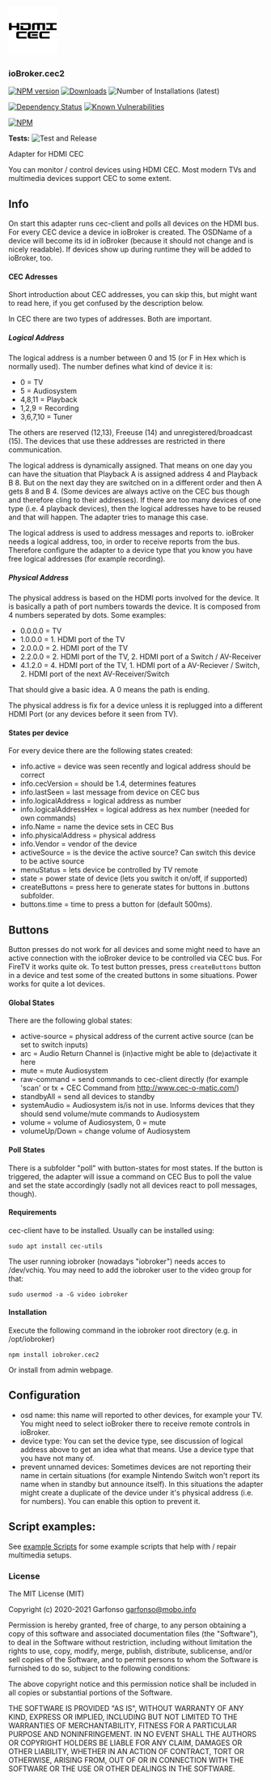 ![Logo](admin/cec2.png)
### ioBroker.cec2

[![NPM version](http://img.shields.io/npm/v/iobroker.cec2.svg)](https://www.npmjs.com/package/iobroker.cec2)
[![Downloads](https://img.shields.io/npm/dm/iobroker.cec2.svg)](https://www.npmjs.com/package/iobroker.cec2)
![Number of Installations (latest)](http://iobroker.live/badges/cec2-installed.svg)
<!-- 
![Number of Installations (stable)](http://iobroker.live/badges/cec2-stable.svg)
-->
[![Dependency Status](https://status.david-dm.org/gh/iobroker-community-adapters/iobroker.cec2.svg)](https://david-dm.org/iobroker-community-adapters/iobroker.cec2)
[![Known Vulnerabilities](https://snyk.io/test/github/iobroker-community-adapters/ioBroker.cec2/badge.svg)](https://snyk.io/test/github/iobroker-community-adapters/ioBroker.cec2)

[![NPM](https://nodei.co/npm/iobroker.cec2.png?downloads=true)](https://nodei.co/npm/iobroker.cec2/)

**Tests:** ![Test and Release](https://github.com/iobroker-community-adapters/ioBroker.cec2/workflows/Test%20and%20Release/badge.svg)


Adapter for HDMI CEC

You can monitor / control devices using HDMI CEC. Most modern TVs and multimedia devices support CEC to some extent.

## Info

On start this adapter runs cec-client and polls all devices on the HDMI bus. For every CEC device a device in ioBroker
is created. The OSDName of a device will become its id in ioBroker (because it should not change and is nicely readable).
If devices show up during runtime they will be added to ioBroker, too.

#### CEC Adresses 

Short introduction about CEC addresses, you can skip this, but might want to read here, if you get confused by the description
below. 

In CEC there are two types of addresses. Both are important.

##### Logical Address

The logical address is a number between 0 and 15 (or F in Hex which is normally used). The number defines what kind of 
device it is: 
* 0 = TV
* 5 = Audiosystem
* 4,8,11 = Playback
* 1,2,9 = Recording
* 3,6,7,10 = Tuner

The others are reserved (12,13), Freeuse (14) and unregistered/broadcast (15). The devices that use these addresses are 
restricted in there communication.

The logical address is dynamically assigned. That means on one day you can have the situation that Playback A is assigned
address 4 and Playback B 8. But on the next day they are switched on in a different order and then A gets 8 and B 4. (Some devices
are always active on the CEC bus though and therefore cling to their addresses). If there are too many devices of one type
(i.e. 4 playback devices), then the logical addresses have to be reused and that will happen. The adapter tries to manage this case.

The logical address is used to address messages and reports to.
ioBroker needs a logical address, too, in order to receive reports from the bus. Therefore configure the adapter to a device type
that you know you have free logical addresses (for example recording). 

##### Physical Address

The physical address is based on the HDMI ports involved for the device. It is basically a path of port numbers towards 
the device. It is composed from 4 numbers seperated by dots. Some examples:
* 0.0.0.0 = TV
* 1.0.0.0 = 1. HDMI port of the TV
* 2.0.0.0 = 2. HDMI port of the TV
* 2.2.0.0 = 2. HDMI port of the TV, 2. HDMI port of a Switch / AV-Receiver
* 4.1.2.0 = 4. HDMI port of the TV, 1. HDMI port of a AV-Reciever / Switch, 2. HDMI port of the next AV-Receiver/Switch

That should give a basic idea. A 0 means the path is ending.

The physical address is fix for a device unless it is replugged into a different HDMI Port (or any devices before it seen from TV).

#### States per device 

For every device there are the following states created:

* info.active = device was seen recently and logical address should be correct
* info.cecVersion = should be 1.4, determines features
* info.lastSeen = last message from device on CEC bus
* info.logicalAddress = logical address as number
* info.logicalAddressHex = logical address as hex number (needed for own commands)
* info.Name = name the device sets in CEC Bus
* info.physicalAddress = physical address
* info.Vendor = vendor of the device
* activeSource = is the device the active source? Can switch this device to be active source
* menuStatus = lets device be controlled by TV remote
* state = power state of device (lets you switch it on/off, if supported)
* createButtons = press here to generate states for buttons in .buttons subfolder.
* buttons.time = time to press a button for (default 500ms).

## Buttons
Button presses do not work for all devices and some might need to have 
an active connection with the ioBroker device to be controlled via CEC bus.
For FireTV it works quite ok. 
To test button presses, press `createButtons` button in a device and test some of the
created buttons in some situations. Power works for quite a lot devices. 

#### Global States

There are the following global states:

* active-source = physical address of the current active source (can be set to switch inputs)
* arc = Audio Return Channel is (in)active might be able to (de)activate it here
* mute = mute Audiosystem
* raw-command = send commands to cec-client directly (for example 'scan' or tx + CEC Command from http://www.cec-o-matic.com/) 
* standbyAll = send all devices to standby
* systemAudio = Audiosystem is/is not in use. Informs devices that they should send volume/mute commands to Audiosystem
* volume = volume of Audiosystem, 0 = mute 
* volumeUp/Down = change volume of Audiosystem

#### Poll States

There is a subfolder "poll" with button-states for most states. If the button is triggered, the adapter will issue a 
command on CEC Bus to poll the value and set the state accordingly (sadly not all devices react to poll messages, though).

#### Requirements
cec-client have to be installed. Usually can be installed using:
```
sudo apt install cec-utils
```

The user running iobroker (nowadays "iobroker") needs acces to /dev/vchiq. You may need to add the iobroker user to the 
video group for that:
```
sudo usermod -a -G video iobroker
```

#### Installation
Execute the following command in the iobroker root directory (e.g. in /opt/iobroker)
```
npm install iobroker.cec2
```

Or install from admin webpage.


## Configuration

* osd name: this name will reported to other devices, for example your TV. You might need to select ioBroker there to receive remote controls in ioBroker.
* device type: You can set the device type, see discussion of logical address above to get an idea what that means. Use a device type that you have not many of.
* prevent unnamed devices: Sometimes devices are not reporting their name in certain situations (for example Nintendo Switch won't report its name when in standby but announce itself). In this situations the adapter might create a duplicate of the device under it's physical address (i.e. for numbers). You can enable this option to prevent it.  

## Script examples:

See [example Scripts](doc/ExampleScripts.md) for some example scripts that help with / repair multimedia setups.

### License
The MIT License (MIT)

Copyright (c) 2020-2021 Garfonso <garfonso@mobo.info>

Permission is hereby granted, free of charge, to any person obtaining a copy
of this software and associated documentation files (the "Software"), to deal
in the Software without restriction, including without limitation the rights
to use, copy, modify, merge, publish, distribute, sublicense, and/or sell
copies of the Software, and to permit persons to whom the Software is
furnished to do so, subject to the following conditions:

The above copyright notice and this permission notice shall be included in
all copies or substantial portions of the Software.

THE SOFTWARE IS PROVIDED "AS IS", WITHOUT WARRANTY OF ANY KIND, EXPRESS OR
IMPLIED, INCLUDING BUT NOT LIMITED TO THE WARRANTIES OF MERCHANTABILITY,
FITNESS FOR A PARTICULAR PURPOSE AND NONINFRINGEMENT. IN NO EVENT SHALL THE
AUTHORS OR COPYRIGHT HOLDERS BE LIABLE FOR ANY CLAIM, DAMAGES OR OTHER
LIABILITY, WHETHER IN AN ACTION OF CONTRACT, TORT OR OTHERWISE, ARISING FROM,
OUT OF OR IN CONNECTION WITH THE SOFTWARE OR THE USE OR OTHER DEALINGS IN
THE SOFTWARE.
